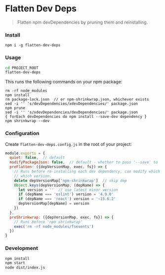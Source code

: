 # Flatten Dev Deps

> Flatten npm devDependencies by pruning them and reinstalling.


### Install

```
npm i -g flatten-dev-deps
```


### Usage

```sh
cd PROJECT_ROOT
flatten-dev-deps
```

This runs the following commands on your npm package:

```
rm -rf node_modules
npm install
rm package-lock.json  // or npm-shrinkwrap.json, whichever exists
sed -i '' 's/devDependencies/xdevDependencies/' package.json
npm prune
sed -i '' 's/xdevDependencies/devDependencies/' package.json
{ forEach devDependencies do npm install --save-dev dependency }
npm shrinkwrap --dev
```


### Configuration

Create `flatten-dev-deps.config.js` in the root of your project:

```js
module.exports = {
  quiet: false,  // default
  modifyPackageJson: false,  // default - whether to pass '--save' to 'npm install <devDeps>'
  preFlatten: ({depVersionMap, exec, fs}) => {
    // Runs before re-installing each dev dependency, can modify which dependencies get installed at
    // which version.
    delete depVersionMap['npm-shrinkwrap']  // skip dep
    Object.keys(depVersionMap, (depName) => {
      let version = ''  // use latest minor version
      if (depName === 'eslint') version = '4.9.0'
      if (depName === 'react') version = '~15.6.2'
      depVersionMap[depName] = version
    })
  },
  preShrinkwrap: ({depVersionMap, exec, fs}) => {
    // Runs before 'npm shrinkwrap'
    exec('rm -rf node_modules/fsevents')
  })
}
```


### Development

```sh
npm install
npm start
node dist/index.js
```
